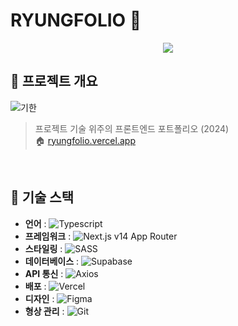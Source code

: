 # RYUNGFOLIO 🎄

<div align="center">
  <img src="https://github.com/user-attachments/assets/80fb31d1-36c2-4d92-bd37-15957bde29fd" />
</div>

## 📢 프로젝트 개요

![기한](https://img.shields.io/badge/Project%20Period-2024/06/28%20--%2008/10-C5554D)<br>

> 프로젝트 기술 위주의 프론트엔드 포트폴리오 (2024) <br /> 🏠 [ryungfolio.vercel.app](https://ryungfolio.vercel.app/)

<br />

## 🌈 기술 스택

- **언어** : ![Typescript](https://img.shields.io/badge/Typescript-3178C6?style=flat-square&logo=Typescript&logoColor=white)
- **프레임워크** : ![Next.js](https://img.shields.io/badge/Next.js-000000?style=flat&logo=Next.js&logoColor=white) v14 App Router
- **스타일링** : ![SASS](https://img.shields.io/badge/Sass-CC6699?style=flat&logo=Sass&logoColor=white)
- **데이터베이스** : ![Supabase](https://img.shields.io/badge/Supabase-3ECF8E?style=flat&logo=supabase&logoColor=white)
- **API 통신** : ![Axios](https://img.shields.io/badge/Axios-b20000?style=flat&logo=axios&logoColor=white)
- **배포** : ![Vercel](https://img.shields.io/badge/Vercel-000000?style=flat&logo=vercel&logoColor=white)
- **디자인** : ![Figma](https://img.shields.io/badge/Figma-F24E1E.svg?style=flat&logo=figma&logoColor=white)
- **형상 관리** : ![Git](https://img.shields.io/badge/Git-F05032?style=flat&logo=git&logoColor=white)
